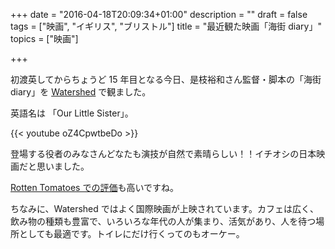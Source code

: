 +++
date = "2016-04-18T20:09:34+01:00"
description = ""
draft = false
tags = ["映画", "イギリス", "ブリストル"]
title = "最近観た映画「海街 diary」"
topics = ["映画"]

+++

初渡英してからちょうど 15 年目となる今日、是枝裕和さん監督・脚本の「海街 diary」を [Watershed](http://www.watershed.co.uk/) で観ました。

英語名は 「Our Little Sister」。

<!--more-->

{{< youtube oZ4CpwtbeDo >}}

登場する役者のみなさんどなたも演技が自然で素晴らしい！！イチオシの日本映画だと思いました。

[Rotten Tomatoes での評価](http://www.rottentomatoes.com/m/our_little_sister/?search=our%20little%20si)も高いですね。

ちなみに、Watershed ではよく国際映画が上映されています。カフェは広く、飲み物の種類も豊富で、いろいろな年代の人が集まり、活気があり、人を待つ場所としても最適です。トイレにだけ行くってのもオーケー。